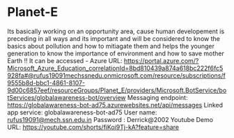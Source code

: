 # Planet-E
Its basically working on an opportunity area, cause human developement is preceding in all ways and its important and will be considered to know the basics about pollution and how to mitiagate them and helps the younger generation to know the importance of environment and how to save mother Earth !!
It can be accessed - Azure URL: https://portal.azure.com/?Microsoft_Azure_Education_correlationId=8bd810439a874a618bc222f6fc5928fa#@rufus19091mechssnedu.onmicrosoft.com/resource/subscriptions/f9555b8d-bbc1-4861-8107-9d00c6857eef/resourceGroups/Planet_E/providers/Microsoft.BotService/botServices/globalawareness-bot/overview
Messaging endpoint: https://globalawareness-bot-ad75.azurewebsites.net/api/messages
Linked app service: globalawareness-bot-ad75
User name: rufus19091@mech.ssn.edu.in
Password : Derrick@2002
Youtube Demo URL: https://youtube.com/shorts/fiKoi9Tj-kA?feature=share
